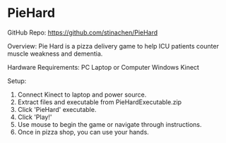 # PieHard

GitHub Repo: https://github.com/stinachen/PieHard

Overview:
Pie Hard is a pizza delivery game to help ICU patients counter muscle weakness and dementia.

Hardware Requirements:
PC Laptop or Computer
Windows Kinect

Setup:
1. Connect Kinect to laptop and power source.
2. Extract files and executable from PieHardExecutable.zip
3. Click 'PieHard' executable.
4. Click 'Play!'
5. Use mouse to begin the game or navigate through instructions.
6. Once in pizza shop, you can use your hands.

